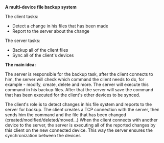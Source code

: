**A multi-device file backup system**

The client tasks:
* Detect a change in his files that has been made
* Report to the server about the change

The server tasks:
* Backup all of the client files
* Sync all of the client's devices

**The main idea:**

The server is responsible for the backup task, after the client connects to him, the server will check which command the client needs to do, for example - modify, create, delete and more.
The server will execute this command in his backup files.
After that the server will save the command that has been executed for the client's other devices to be synced.

The client's role is to detect changes in his file system and reports to the server for backup.
The client creates a TCP connection with the server, then sends him the command and the file that has been changed (created/modified/deleted/moved...)
When the client connects with another device to the server, the server is executing all of the reported changes by this client on the new connected device. This way the server ensures the synchronization between the devices
